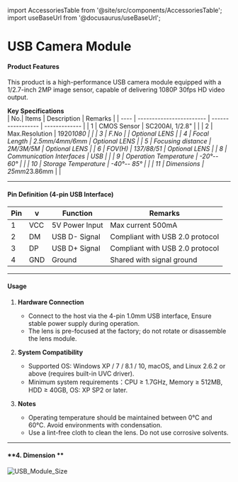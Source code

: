 
import AccessoriesTable from '@site/src/components/AccessoriesTable';
import useBaseUrl from '@docusaurus/useBaseUrl';

# USB Camera Module

#### **Product Features**   
This product is a high-performance USB camera module equipped with a 1/2.7-inch 2MP image sensor, capable of delivering 1080P 30fps HD video output.

**Key Specifications**  
| No.| Items                    | Description       |        Remarks       |
| ---- | ------------------------ | ----------------- | ------------- |
| 1    | CMOS Sensor              | SC200AI, 1/2.8"   |               |
| 2    | Max.Resolution           | 1920*1080         |               |
| 3    | F.No                     |                   | Optional LENS |
| 4    | Focal Length             | 2.5mm/4mm/6mm     | Optional LENS |
| 5    | Focusing distance        | 2M/3M/5M          | Optional LENS |
| 6    | FOV(H)                   | 137/88/51         | Optional LENS |
| 8    | Communication Interfaces | USB               |               |
| 9    | Operation Temperature    | -20°-- 60°        |               |
| 10   | Storage Temperature      | -40°-- 85°        |               |
| 11   | Dimensions               | 25mm*23.86mm      |               |

---

#### **Pin Definition (4-pin USB Interface)**  
| **Pin** | **v** | **Function**    | **Remarks**         |
| ----------- | ------------ | --------------- | ---------------- |
| 1           | VCC          | 5V Power Input      | Max current 500mA    |
| 2           | DM           | USB D- Signal | Compliant with USB 2.0 protocol |
| 3           | DP           | USB D+ Signal | Compliant with USB 2.0 protocol |
| 4           | GND          | Ground          | Shared with signal ground     |

---

#### **Usage**  
1. **Hardware Connection**  
   - Connect to the host via the 4-pin 1.0mm USB interface, Ensure stable power supply during operation.   
   - The lens is pre-focused at the factory; do not rotate or disassemble the lens module.  

2. **System Compatibility**  
   - Supported OS: Windows XP / 7 / 8.1 / 10, macOS, and Linux 2.6.2 or above (requires built-in UVC driver).  
   - Minimum system requirements：CPU ≥ 1.7GHz, Memory ≥ 512MB, HDD ≥ 40GB, OS: XP SP2 or later.  

3. **Notes**  
   - Operating temperature should be maintained between 0°C and 60°C. Avoid environments with condensation.  
   - Use a lint-free cloth to clean the lens. Do not use corrosive solvents.  

---

#### **4. Dimension **  
<div style={{ display: 'grid', gridTemplateColumns: '1fr', gap: '20px', justifyContent: 'center', alignItems: 'center' }}>
  <img src={useBaseUrl('/img/Hardware_Dev_Resources/USB_Module/USB_Module_Size.png')} alt="USB_Module_Size" style={{ height: '400px', objectFit: 'contain', margin: '0 auto' }} />
</div>
